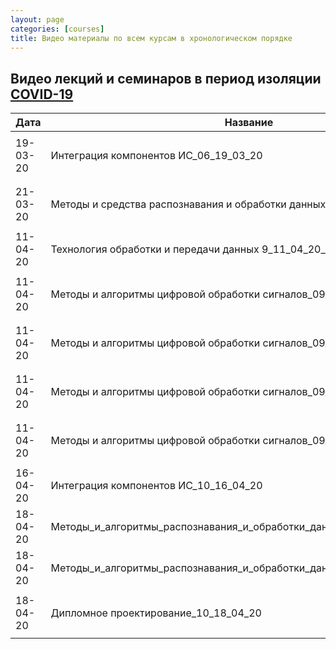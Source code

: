 ```yaml
---
layout: page
categories: [courses]
title: Видео материалы по всем курсам в хронологическом порядке
---
```


## Видео лекций и семинаров в период изоляции [COVID-19](https://www.ncbi.nlm.nih.gov/nuccore/NC_045512.2?report=fasta)

| Дата          | Название      | Ссылки        |
| ------------- | ------------- | ------------- |
| 19-03-20      | Интеграция компонентов ИС_06_19_03_20  |[【Video】](https://youtu.be/6OzwDA-712E) [【Colaboration】](https://colab.research.google.com/drive/1xmq02pYjO8bphwwgTbFHkYZ215zsx4nu) [【PDF】](https://github.com/RF-Lab/pdf_lect_covid19/blob/master/%D0%98%D0%BD%D1%82%D0%B5%D0%B3%D1%80%D0%B0%D1%86%D0%B8%D1%8F_%D0%BA%D0%BE%D0%BC%D0%BF%D0%BE%D0%BD%D0%B5%D0%BD%D1%82%D0%BE%D0%B2_%D0%98%D0%A1_%D0%9B%D0%B5%D0%BA%D1%86%D0%B8%D1%8F_06_19_03_20.pdf)|
|21-03-20|Методы и средства распознавания и обработки данных_Лекция_6_21_03_20|[【Video】](https://www.youtube.com/watch?v=lgvh4Ubylp8) [【Colaboration】]() [【PDF】](https://github.com/RF-Lab/pdf_lect_covid19/blob/master/%D0%9C%D0%B5%D1%82%D0%BE%D0%B4%D1%8B_%D0%B8_%D1%81%D1%80%D0%B5%D0%B4%D1%81%D1%82%D0%B2%D0%B0_%D1%80%D0%B0%D1%81%D0%BF%D0%BE%D0%B7%D0%BD%D0%B0%D0%B2%D0%B0%D0%BD%D0%B8%D1%8F_%D0%B8_%D0%BE%D0%B1%D1%80%D0%B0%D0%B1%D0%BE%D1%82%D0%BA%D0%B8_%D0%B4%D0%B0%D0%BD%D0%BD%D1%8B%D1%85_%D0%9B%D0%B5%D0%BA%D1%86%D0%B8%D1%8F_6_21_03_20.pdf) |
|11-04-20|Технология обработки и передачи данных 9_11_04_20_1040|[【Video】](https://youtu.be/jhGikgY2iP4) [[【PDF】](https://github.com/RF-Lab/pdf_lect_covid19/blob/master/%D0%A2%D0%B5%D1%85%D0%BD%D0%BE%D0%BB%D0%BE%D0%B3%D0%B8%D1%8F_%D0%BE%D0%B1%D1%80%D0%B0%D0%B1%D0%BE%D1%82%D0%BA%D0%B8_%D0%B8_%D0%BF%D0%B5%D1%80%D0%B5%D0%B4%D0%B0%D1%87%D0%B8_%D0%B4%D0%B0%D0%BD%D0%BD%D1%8B%D1%85_09_11_04_20.pdf)|
|11-04-20|Методы и алгоритмы цифровой обработки сигналов_09_11_04_20_1310|[【Video】](https://youtu.be/GuC1gxGNDuM) [【Colaboration】](https://colab.research.google.com/drive/1tojkXx4sjpNIsMuQVm8oGWhYnlXGfymF) [【PDF】](https://github.com/RF-Lab/pdf_lect_covid19/blob/master/%D0%9C%D0%B5%D1%82%D0%BE%D0%B4%D1%8B%20%D0%B8%20%D0%B0%D0%BB%D0%B3%D0%BE%D1%80%D0%B8%D1%82%D0%BC%D1%8B%20%D1%86%D0%B8%D1%84%D1%80%D0%BE%D0%B2%D0%BE%D0%B9%20%D0%BE%D0%B1%D1%80%D0%B0%D0%B1%D0%BE%D1%82%D0%BA%D0%B8%20%D1%81%D0%B8%D0%B3%D0%BD%D0%B0%D0%BB%D0%BE%D0%B2_09_11_04_20.pdf)|
|11-04-20|Методы и алгоритмы цифровой обработки сигналов_09_11_04_20_1400|[【Video】](https://youtu.be/oQu0bszhZEE) [【Colaboration】](https://colab.research.google.com/drive/1tojkXx4sjpNIsMuQVm8oGWhYnlXGfymF) [【PDF】](https://github.com/RF-Lab/pdf_lect_covid19/blob/master/%D0%9C%D0%B5%D1%82%D0%BE%D0%B4%D1%8B%20%D0%B8%20%D0%B0%D0%BB%D0%B3%D0%BE%D1%80%D0%B8%D1%82%D0%BC%D1%8B%20%D1%86%D0%B8%D1%84%D1%80%D0%BE%D0%B2%D0%BE%D0%B9%20%D0%BE%D0%B1%D1%80%D0%B0%D0%B1%D0%BE%D1%82%D0%BA%D0%B8%20%D1%81%D0%B8%D0%B3%D0%BD%D0%B0%D0%BB%D0%BE%D0%B2_09_11_04_20.pdf)|
|11-04-20|Методы и алгоритмы цифровой обработки сигналов_09_11_04_20_1450|[【Video】](https://youtu.be/Mu2KANPbnks) [【Colaboration】](https://colab.research.google.com/drive/160GFQucFiMR-egmaLBQOlww3RH9Z0uOZ) [【PDF】](https://github.com/RF-Lab/pdf_lect_covid19/blob/master/%D0%9C%D0%B5%D1%82%D0%BE%D0%B4%D1%8B%20%D0%B8%20%D0%B0%D0%BB%D0%B3%D0%BE%D1%80%D0%B8%D1%82%D0%BC%D1%8B%20%D1%86%D0%B8%D1%84%D1%80%D0%BE%D0%B2%D0%BE%D0%B9%20%D0%BE%D0%B1%D1%80%D0%B0%D0%B1%D0%BE%D1%82%D0%BA%D0%B8%20%D1%81%D0%B8%D0%B3%D0%BD%D0%B0%D0%BB%D0%BE%D0%B2_10_18_04_20.pdf)|
|11-04-20|Методы и алгоритмы цифровой обработки сигналов_09_11_04_20_1630|[【Video】](https://youtu.be/A7g7uJchSWg) [【Colaboration】](https://colab.research.google.com/drive/160GFQucFiMR-egmaLBQOlww3RH9Z0uOZ) [【PDF】](https://github.com/RF-Lab/pdf_lect_covid19/blob/master/%D0%9C%D0%B5%D1%82%D0%BE%D0%B4%D1%8B%20%D0%B8%20%D0%B0%D0%BB%D0%B3%D0%BE%D1%80%D0%B8%D1%82%D0%BC%D1%8B%20%D1%86%D0%B8%D1%84%D1%80%D0%BE%D0%B2%D0%BE%D0%B9%20%D0%BE%D0%B1%D1%80%D0%B0%D0%B1%D0%BE%D1%82%D0%BA%D0%B8%20%D1%81%D0%B8%D0%B3%D0%BD%D0%B0%D0%BB%D0%BE%D0%B2_10_18_04_20.pdf)|
|16-04-20|Интеграция компонентов ИС_10_16_04_20|[【Video】](https://youtu.be/mt6ipzup5Do) [【Colaboration】](https://www.youtube.com/redirect?redir_token=phmXnPdaTOBH8WatImIrdNMpKZF8MTU4NzIxNjAwNEAxNTg3MTI5NjA0&q=https%3A%2F%2Fcolab.research.google.com%2Fdrive%2F1vDh02F_hgZkL5FsmXMtDt0j0kIlrvzPB&event=comments&stzid=UgxEUR_esyFVChG3NYh4AaABAg)|
|18-04-20|Методы_и_алгоритмы_распознавания_и_обработки_данных_10_18_04_20_1630|[【Video】](https://youtu.be/qTXlzZ6ORTk) [【Colaboration】](https://colab.research.google.com/drive/1U2YZoKJOHsbUKRT0_dqRryl8-5UjOzwj)|
|18-04-20|Методы_и_алгоритмы_распознавания_и_обработки_данных_10_18_04_20_1810|[【Video】](https://youtu.be/hQ3Tlgtdhik) [【Colaboration】](https://colab.research.google.com/drive/1U2YZoKJOHsbUKRT0_dqRryl8-5UjOzwj)|
|18-04-20|Дипломное проектирование_10_18_04_20|[【Video#1】](https://youtu.be/gUkpGt5kTLk)  [【Video#2】](https://youtu.be/o2-AMrBcaWk) [【Colaboration】](https://colab.research.google.com/drive/1pSDlb3l-bhGTRbdT16CqXeO_AIYJ4dXj)|

